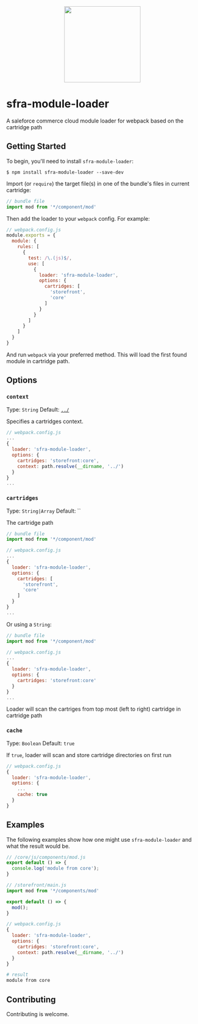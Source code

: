 <div align="center">
  <a href="https://github.com/webpack/webpack">
    <img width="200" height="200" src="https://webpack.js.org/assets/icon-square-big.svg">
  </a>
</div>

# sfra-module-loader

A saleforce commerce cloud module loader for webpack based on the cartridge path

## Getting Started

To begin, you'll need to install `sfra-module-loader`:

```console
$ npm install sfra-module-loader --save-dev
```

Import (or `require`) the target file(s) in one of the bundle's files in current cartridge:

```js
// bundle file
import mod from '*/component/mod'
```

Then add the loader to your `webpack` config. For example:

```js
// webpack.config.js
module.exports = {
  module: {
    rules: [
      {
        test: /\.(js)$/,
        use: [
          {
            loader: 'sfra-module-loader',
            options: {
              cartridges: [
                'storefront',
                'core'
              ]
            }
          }
        ]
      }
    ]
  }
}
```

And run `webpack` via your preferred method. This will load the first found module in cartridge path.

## Options

### `context`

Type: `String`
Default: [`../`](https://webpack.js.org/configuration/entry-context/#context)

Specifies a cartridges context.

```js
// webpack.config.js
...
{
  loader: 'sfra-module-loader',
  options: {
    cartridges: 'storefront:core',
    context: path.resolve(__dirname, '../')
  }
}
...
```

### `cartridges`

Type: `String|Array`
Default: ``

The cartridge path

```js
// bundle file
import mod from '*/component/mod'
```

```js
// webpack.config.js
...
{
  loader: 'sfra-module-loader',
  options: {
    cartridges: [
      'storefront',
      'core'
    ]
  }
}
...
```

Or using a `String`:

```js
// bundle file
import mod from '*/component/mod'
```

```js
// webpack.config.js
...
{
  loader: 'sfra-module-loader',
  options: {
    cartridges: 'storefront:core'
  }
}
...
```

Loader will scan the cartriges from top most (left to right) cartridge in cartridge path

### `cache`

Type: `Boolean`
Default: `true`

If `true`, loader will scan and store cartridge directories on first run

```js
// webpack.config.js
{
  loader: 'sfra-module-loader',
  options: {
    ...
    cache: true
  }
}
```

## Examples

The following examples show how one might use `sfra-module-loader` and what the result
would be.

```js
// /core/js/components/mod.js 
export default () => {
  console.log('module from core');
}
```

```js
// /storefront/main.js
import mod from '*/components/mod'

export default () => {
  mod();
}
```

```js
// webpack.config.js
{
  loader: 'sfra-module-loader',
  options: {
    cartridges: 'storefront:core',
    context: path.resolve(__dirname, '../')
  }
}
```

```bash
# result
module from core
```


## Contributing

Contributing is welcome.

